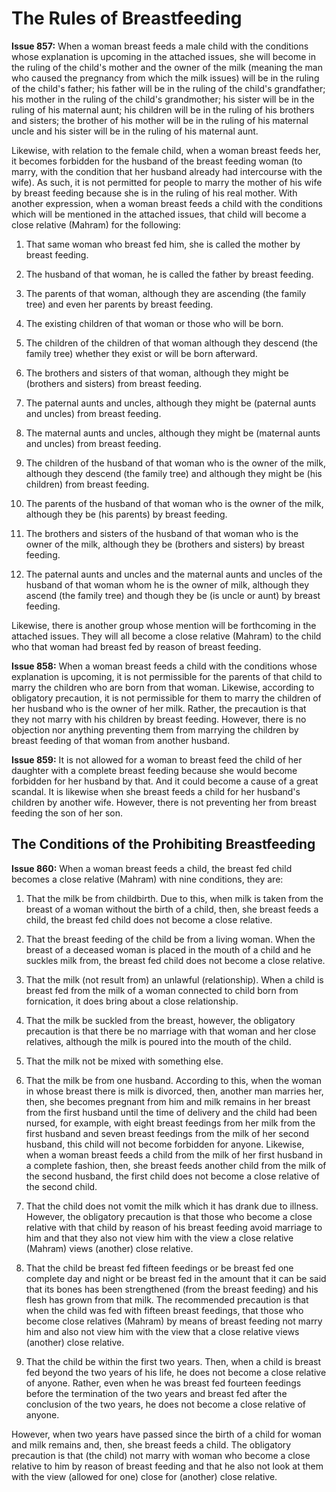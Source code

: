 The Rules of Breastfeeding
==========================

**Issue 857:** When a woman breast feeds a male child with the
conditions whose explanation is upcoming in the attached issues, she
will become in the ruling of the child's mother and the owner of the
milk (meaning the man who caused the pregnancy from which the milk
issues) will be in the ruling of the child's father; his father will be
in the ruling of the child's grandfather; his mother in the ruling of
the child's grandmother; his sister will be in the ruling of his
maternal aunt; his children will be in the ruling of his brothers and
sisters; the brother of his mother will be in the ruling of his maternal
uncle and his sister will be in the ruling of his maternal aunt.

Likewise, with relation to the female child, when a woman breast feeds
her, it becomes forbidden for the husband of the breast feeding woman
(to marry, with the condition that her husband already had intercourse
with the wife). As such, it is not permitted for people to marry the
mother of his wife by breast feeding because she is in the ruling of his
real mother. With another expression, when a woman breast feeds a child
with the conditions which will be mentioned in the attached issues, that
child will become a close relative (Mahram) for the following:

1) That same woman who breast fed him, she is called the mother by
breast feeding.

2) The husband of that woman, he is called the father by breast feeding.

3) The parents of that woman, although they are ascending (the family
tree) and even her parents by breast feeding.

4) The existing children of that woman or those who will be born.

5) The children of the children of that woman although they descend (the
family tree) whether they exist or will be born afterward.

6) The brothers and sisters of that woman, although they might be
(brothers and sisters) from breast feeding.

7) The paternal aunts and uncles, although they might be (paternal aunts
and uncles) from breast feeding.

8) The maternal aunts and uncles, although they might be (maternal aunts
and uncles) from breast feeding.

9) The children of the husband of that woman who is the owner of the
milk, although they descend (the family tree) and although they might be
(his children) from breast feeding.

10) The parents of the husband of that woman who is the owner of the
milk, although they be (his parents) by breast feeding.

11) The brothers and sisters of the husband of that woman who is the
owner of the milk, although they be (brothers and sisters) by breast
feeding.

12) The paternal aunts and uncles and the maternal aunts and uncles of
the husband of that woman whom he is the owner of milk, although they
ascend (the family tree) and though they be (is uncle or aunt) by breast
feeding.

Likewise, there is another group whose mention will be forthcoming in
the attached issues. They will all become a close relative (Mahram) to
the child who that woman had breast fed by reason of breast feeding.

**Issue 858:** When a woman breast feeds a child with the conditions
whose explanation is upcoming, it is not permissible for the parents of
that child to marry the children who are born from that woman. Likewise,
according to obligatory precaution, it is not permissible for them to
marry the children of her husband who is the owner of her milk. Rather,
the precaution is that they not marry with his children by breast
feeding. However, there is no objection nor anything preventing them
from marrying the children by breast feeding of that woman from another
husband.

**Issue 859:** It is not allowed for a woman to breast feed the child of
her daughter with a complete breast feeding because she would become
forbidden for her husband by that. And it could become a cause of a
great scandal. It is likewise when she breast feeds a child for her
husband's children by another wife. However, there is not preventing her
from breast feeding the son of her son.

The Conditions of the Prohibiting Breastfeeding
-----------------------------------------------

**Issue 860:** When a woman breast feeds a child, the breast fed child
becomes a close relative (Mahram) with nine conditions, they are:

1) That the milk be from childbirth. Due to this, when milk is taken
from the breast of a woman without the birth of a child, then, she
breast feeds a child, the breast fed child does not become a close
relative.

2) That the breast feeding of the child be from a living woman. When the
breast of a deceased woman is placed in the mouth of a child and he
suckles milk from, the breast fed child does not become a close
relative.

3) That the milk (not result from) an unlawful (relationship). When a
child is breast fed from the milk of a woman connected to child born
from fornication, it does bring about a close relationship.

4) That the milk be suckled from the breast, however, the obligatory
precaution is that there be no marriage with that woman and her close
relatives, although the milk is poured into the mouth of the child.

5) That the milk not be mixed with something else.

6) That the milk be from one husband. According to this, when the woman
in whose breast there is milk is divorced, then, another man marries
her, then, she becomes pregnant from him and milk remains in her breast
from the first husband until the time of delivery and the child had been
nursed, for example, with eight breast feedings from her milk from the
first husband and seven breast feedings from the milk of her second
husband, this child will not become forbidden for anyone. Likewise, when
a woman breast feeds a child from the milk of her first husband in a
complete fashion, then, she breast feeds another child from the milk of
the second husband, the first child does not become a close relative of
the second child.

7) That the child does not vomit the milk which it has drank due to
illness. However, the obligatory precaution is that those who become a
close relative with that child by reason of his breast feeding avoid
marriage to him and that they also not view him with the view a close
relative (Mahram) views (another) close relative.

8) That the child be breast fed fifteen feedings or be breast fed one
complete day and night or be breast fed in the amount that it can be
said that its bones has been strengthened (from the breast feeding) and
his flesh has grown from that milk. The recommended precaution is that
when the child was fed with fifteen breast feedings, that those who
become close relatives (Mahram) by means of breast feeding not marry him
and also not view him with the view that a close relative views
(another) close relative.

9) That the child be within the first two years. Then, when a child is
breast fed beyond the two years of his life, he does not become a close
relative of anyone. Rather, even when he was breast fed fourteen
feedings before the termination of the two years and breast fed after
the conclusion of the two years, he does not become a close relative of
anyone.

However, when two years have passed since the birth of a child for woman
and milk remains and, then, she breast feeds a child. The obligatory
precaution is that (the child) not marry with woman who become a close
relative to him by reason of breast feeding and that he also not look at
them with the view (allowed for one) close for (another) close relative.


